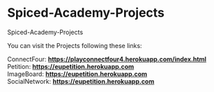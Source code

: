 # Spiced-Academy-Projects
Spiced-Academy-Projects


You can visit the Projects following these links:

ConnectFour: **https://playconnectfour4.herokuapp.com/index.html** </br>
Petition: **https://eupetition.herokuapp.com** </br>
ImageBoard: **https://eupetition.herokuapp.com** </br>
SocialNetwork: **https://eupetition.herokuapp.com** </br>
